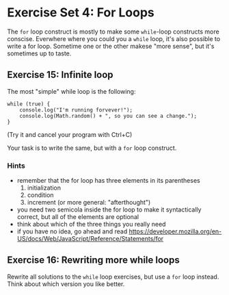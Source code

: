 # Exercise Set 4: For Loops

The `for` loop construct is mostly to make some `while`-loop constructs more conscise.
Everwhere where you could you a `while` loop, it's also possible to write a for loop.
Sometime one or the other makese "more sense", but it's sometimes up to taste.

## Exercise 15: Infinite loop

The most "simple" while loop is the following:

```
while (true) {
    console.log("I'm running forvever!");
    console.log(Math.random() + ", so you can see a change.");
}
```

(Try it and cancel your program with Ctrl+C)

Your task is to write the same, but with a `for` loop construct.

### Hints

-   remember that the for loop has three elements in its parentheses
    1. initialization
    2. condition
    3. increment (or more general: "afterthought")
-   you need two semicola inside the for loop to make it syntactically correct, but all of the elements are optional
-   think about which of the three things you really need
-   if you have no idea, go ahead and read https://developer.mozilla.org/en-US/docs/Web/JavaScript/Reference/Statements/for

## Exercise 16: Rewriting more while loops

Rewrite all solutions to the `while` loop exercises, but use a `for` loop instead.
Think about which version you like better.
